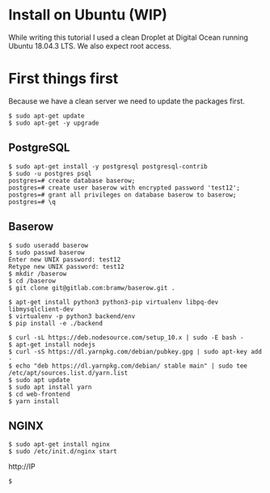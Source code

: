 # Install on Ubuntu (WIP)

While writing this tutorial I used a clean Droplet at Digital Ocean running Ubuntu 
18.04.3 LTS. We also expect root access.

# First things first

Because we have a clean server we need to update the packages first.

```
$ sudo apt-get update
$ sudo apt-get -y upgrade
```


## PostgreSQL

```
$ sudo apt-get install -y postgresql postgresql-contrib
$ sudo -u postgres psql
postgres=# create database baserow;
postgres=# create user baserow with encrypted password 'test12';
postgres=# grant all privileges on database baserow to baserow;
postgres=# \q
```

## Baserow

```
$ sudo useradd baserow
$ sudo passwd baserow
Enter new UNIX password: test12
Retype new UNIX password: test12
$ mkdir /baserow
$ cd /baserow
$ git clone git@gitlab.com:bramw/baserow.git .

$ apt-get install python3 python3-pip virtualenv libpq-dev libmysqlclient-dev
$ virtualenv -p python3 backend/env
$ pip install -e ./backend

$ curl -sL https://deb.nodesource.com/setup_10.x | sudo -E bash -
$ apt-get install nodejs
$ curl -sS https://dl.yarnpkg.com/debian/pubkey.gpg | sudo apt-key add -
$ echo "deb https://dl.yarnpkg.com/debian/ stable main" | sudo tee /etc/apt/sources.list.d/yarn.list
$ sudo apt update
$ sudo apt install yarn
$ cd web-frontend
$ yarn install
```

## NGINX

```
$ sudo apt-get install nginx
$ sudo /etc/init.d/nginx start
```

http://IP

```
$ 
```
